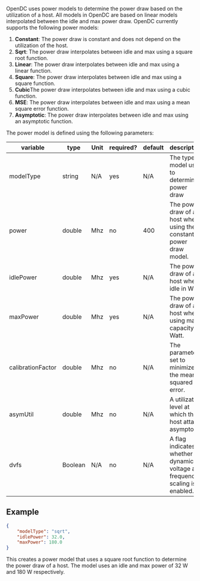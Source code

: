 OpenDC uses power models to determine the power draw based on the utilization of a host. 
All models in OpenDC are based on linear models interpolated between the idle and max power draw.
OpenDC currently supports the following power models:
1. **Constant**: The power draw is constant and does not depend on the utilization of the host.
2. **Sqrt**: The power draw interpolates between idle and max using a square root function.
3. **Linear**: The power draw interpolates between idle and max using a linear function.
4. **Square**: The power draw interpolates between idle and max using a square function.
5. **Cubic**The power draw interpolates between idle and max using a cubic function.
6. **MSE**: The power draw interpolates between idle and max using a mean square error function.
7. **Asymptotic**: The power draw interpolates between idle and max using an asymptotic function.

The power model is defined using the following parameters:

| variable          | type    | Unit | required? | default | description                                                                |
|-------------------|---------|------|-----------|---------|----------------------------------------------------------------------------|
| modelType         | string  | N/A  | yes       | N/A     | The type of model used to determine power draw                             |
| power             | double  | Mhz  | no        | 400     | The power draw of a host when using the constant power draw model.         |
| idlePower         | double  | Mhz  | yes       | N/A     | The power draw of a host when idle in Watt.                                |
| maxPower          | double  | Mhz  | yes       | N/A     | The power draw of a host when using max capacity in Watt.                  |
| calibrationFactor | double  | Mhz  | no        | N/A     | The parameter set to minimize the mean squared error.                      |
| asymUtil          | double  | Mhz  | no        | N/A     | A utilization level at which the host attains asymptotic.                  |
| dvfs              | Boolean | N/A  | no        | N/A     | A flag indicates whether dynamic voltage and frequency scaling is enabled. |


## Example

```json
{
    "modelType": "sqrt",
    "idlePower": 32.0,
    "maxPower": 180.0
}
```

This creates a power model that uses a square root function to determine the power draw of a host.
The model uses an idle and max power of 32 W and 180 W respectively.
